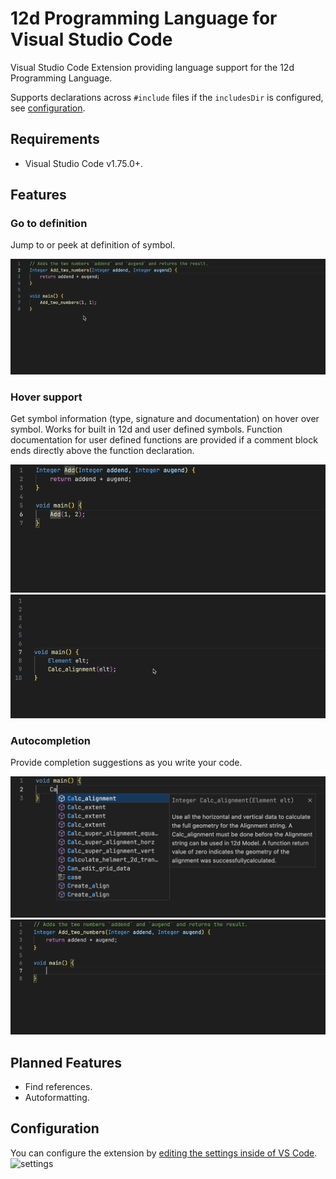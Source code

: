 # 12d Programming Language for Visual Studio Code

Visual Studio Code Extension providing language support for the 12d Programming
Language.

Supports declarations across `#include` files if the `includesDir` is
configured, see [configuration](#configuration).

## Requirements

- Visual Studio Code v1.75.0+.

## Features

### Go to definition

Jump to or peek at definition of symbol.

![go to definition](./asset/doc/go-to-definition.gif)

### Hover support

Get symbol information (type, signature and documentation) on hover over symbol.
Works for built in 12d and user defined symbols. Function documentation for
user defined functions are provided if a comment block ends directly above the
function declaration.

![hover support](./asset/doc/hover-user-func.gif)
![lib hover](./asset/doc/lib-hover.gif)

### Autocompletion

Provide completion suggestions as you write your code.

![lib completion](./asset/doc/lib-completion-doc.png)
![user func completion](./asset/doc/user-func-completion.gif)

## Planned Features

- Find references.
- Autoformatting.

## Configuration

You can configure the extension by [editing the settings inside of VS
Code](https://code.visualstudio.com/docs/getstarted/settings#_settings-editor).
![settings](https://github.com/kelly-lin/vscode-12dpl/assets/19686599/5edb575f-824d-4882-80e7-cb0f50459c27)
